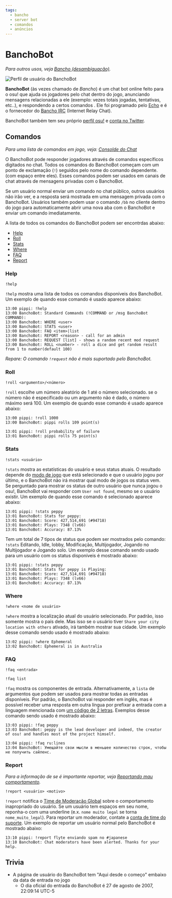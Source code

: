 ```yaml
---
tags:
  - bancho
  - server bot
  - comandos
  - anúncios
---
```


# BanchoBot

*Para outros usos, veja [Bancho (desambiguação)](/wiki/Disambiguation/Bancho).*

![Perfil de usuário do BanchoBot](img/BanchoBot.jpg "BanchoBot's user card")

**BanchoBot** (às vezes chamado de *Bancho*) é um chat bot online feito para o osu! que ajuda os jogadores pelo chat dentro do jogo, anunciando mensagens relacionadas a ele (exemplo: vezes totais jogadas, tentativas, etc..), e respondendo a certos comandos . Ele foi programado pelo [Echo](https://osu.ppy.sh/users/431) e é o fornecedor do [Bancho IRC](/wiki/Community/Internet_Relay_Chat) (Internet Relay Chat).

BanchoBot também tem seu próprio [perfil osu!](https://osu.ppy.sh/users/3) e [conta no Twitter](https://twitter.com/banchoboat).

## Comandos

*Para uma lista de comandos em jogo, veja: [Consolde do Chat](/wiki/Client/Interface/Chat_console#commands-list)*

O BanchoBot pode responder jogadores através de comandos específicos digitados no chat. Todos os comandos do BanchoBot começam com um ponto de exclamação (`!`) seguidos pelo nome do comando dependente. (com espaço entre eles). Esses comandos podem ser usados em canais de chat através de mensagens privadas com o BanchoBot.

Se  um  usuário normal enviar um comando no chat público, outros usuários não irão ver, e a resposta será mostrada em uma mensagem privada com o BanchoBot. Usuários também podem usar o comando `/bb` no cliente dentro do jogo para automaticamente abrir uma nova aba com o BanchoBot e enviar um comando imediatamente.

A lista de todos os comandos do BanchoBot podem ser encontrdas abaixo:

- [Help](#help)
- [Roll](#roll)
- [Stats](#stats)
- [Where](#where)
- [FAQ](#faq)
- [Report](#report)

### Help

```
!help
```

`!help` mostra uma lista de todos os comandos disponíveis dos BanchoBot. Um exemplo de quando esse comando é usado aparece abaixo:

```
13:00 pippi: !help
13:00 BanchoBot: Standard Commands (!COMMAND or /msg BanchoBot COMMAND):
13:00 BanchoBot: WHERE <user>
13:00 BanchoBot: STATS <user>
13:00 BanchoBot: FAQ <item>|list
13:00 BanchoBot: REPORT <reason> - call for an admin
13:00 BanchoBot: REQUEST [list] - shows a random recent mod request
13:00 BanchoBot: ROLL <number> - roll a dice and get random result from 1 to number(default 100)
```

<!--note for editors: the code block above reflects the exact response from banchobot -->

*Repare: O comando `!request` não é mais suportado pelo BanchoBot.*

### Roll

```
!roll <argumento>/<número>
```

`!roll` escolhe um número aleatório de 1 até o número selecionado. se o número não é especificado ou um argumento não é dado, o número máximo será 100. Um exemplo de quando esse comando é usado aparece abaixo:

```
13:00 pippi: !roll 1000
13:00 BanchoBot: pippi rolls 109 point(s)
```

```
13:01 pippi: !roll probability of failure
13:01 BanchoBot: pippi rolls 75 point(s)
```

### Stats

```
!stats <usuário>
```

`!stats` mostra as estatísticas do usuário e seus status atuais. O resultado depende do [modo de jogo](/wiki/Game_mode) que está selecionado e que o usuário jogou por último, e o BanchoBot não irá mostrar qual modo de jogos os status vem. Se perguntado para mostrar os status de outro usuário que nunca jogou o osu!, BanchoBot vai responder com `User not found`, mesmo se o usuário existir. Um exemplo de quando esse comando é selecionado aparece abaixo:

```
13:01 pippi: !stats peppy
13:01 BanchoBot: Stats for peppy:
13:01 BanchoBot: Score: 427,514,691 (#94718)
13:01 BanchoBot: Plays: 7348 (lv66)
13:01 BanchoBot: Accuracy: 87.13%
```

Tem um total de 7 tipos de status que podem ser mostrados pelo comando: `!stats` Editando, Idle, lobby, Modificação, Multijogador, Jogando no Multijogador e Jogando solo. Um exemplo desse comando sendo usado para um usuário com os status disponíveis é mostrado abaixo:

```
13:01 pippi: !stats peppy
13:01 BanchoBot: Stats for peppy is Playing:
13:01 BanchoBot: Score: 427,514,691 (#94718)
13:01 BanchoBot: Plays: 7348 (lv66)
13:01 BanchoBot: Accuracy: 87.13%
```

### Where

```
!where <nome de usuário>
```

`!where` mostra a localização atual do usuário selecionado. Por padrão, isso somente mostra o país dele. Mas isso se o usuário tiver `Share your city location with others` ativado, irá também mostrar sua cidade. Um exemplo desse comando sendo usado é mostrado abaixo:

```
13:02 pippi: !where Ephemeral
13:02 BanchoBot: Ephemeral is in Australia
```

### FAQ

```
!faq <entrada>
```

```
!faq list
```

`!faq` mostra os componentes de entrada.  Alternativamente, a `lista` de argumentos que podem ser usados para mostrar todas as entradas disponíveis. Por padrão, o BanchoBot vai responder em inglês, mas é possível receber uma resposta em outra língua por prefixar a entrada com a linguagem mencionada com [um código de 2 letras](/wiki/Article_styling_criteria/Formatting#locales). Exemplos desse comando sendo usado é mostrado abaixo:

```
13:03 pippi: !faq peppy
13:03 BanchoBot: peppy is the lead developer and indeed, the creator of osu! and handles most of the project himself.
```

```
13:04 pippi: !faq ru:lines
13:04 BanchoBot: Умещайте свои мысли в меньшее количество строк, чтобы не получить сайленс.
```

### Report

*Para a informação de se é importante reportar, veja [Reportando mau comportamento](/wiki/Reporting_bad_behaviour).*

```
!report <usuário> <motivo>
```

`!report` notifica o [Time de Moderação Global](/wiki/People/The_Team/Global_Moderation_Team) sobre o comportamento inapropriado do usuário. Se um usuário tem espaços em seu nome, reponha-o com uma underline (e.x. `nome muito legal` se torna `nome_muito_legal`). Para reportar um moderador, contate a [conta de time do suporte](/wiki/People/The_Team/Account_support_team#support@ppy.sh). Um exemplo de reportar um usuário normal pelo BanchoBot é mostrado abaixo:

```
13:10 pippi: !report flyte enviando spam no #japanese
13:10 BanchoBot: Chat moderators have been alerted. Thanks for your help.
```

## Trivia

- A página de usuário do BanchoBot tem "Aqui desde o começo" embaixo da data de entrada no jogo
  - O dia oficial do entrada do BanchoBot é 27 de agosto de 2007, 22:09:14 UTC-5




